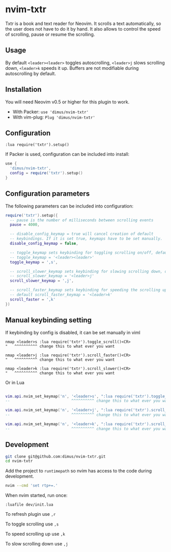 # nvim-txtr

Txtr is a book and text reader for Neovim. It scrolls a text automatically,
so the user does not have to do it by hand. It also allows to control the
speed of scrolling, pause or resume the scrolling.

## Usage

By default `<leader><leader>` toggles autoscrolling, `<leader>j` slows
scrolling down, `<leader>k` speeds it up.
Buffers are not modifiable during autoscrolling by default.

## Installation

You will need Neovim v0.5 or higher for this plugin to work.

* With Packer: `use 'dimus/nvim-txtr'`
* With vim-plug: `Plug 'dimus/nvim-txtr'`

## Configuration

```viml
:lua require('txtr').setup()
```

If Packer is used, configuration can be included into install:

```lua
use {
  'dimus/nvim-txtr',
  config = require('txtr').setup()
}
```

## Configuration parameters

The following parameters can be included into configuration:

```lua
require('txtr').setup({
  -- pause is the number of milliseconds between scrolling events
  pause = 4000,

  -- disable_config_keymap = true will cancel creation of default
  -- keybindings. If it is set true, keymaps have to be set manually.
  disable_config_keymap = false,

  -- toggle_keymap sets keybinding for toggling scrolling on/off, default
  -- toggle_keymap = '<leader><leader>'
  toggle_keymap = ',s',

  -- scroll_slower_keymap sets keybinding for slowing scrolling down, default
  -- scroll_slower_keymap = '<leader>j'
  scroll_slower_keymap = ',j',

  -- scroll_faster_keymap sets keybinding for speeding the scrolling up, the
  -- default scroll_faster_keymap = '<leader>k'
  scroll_faster = ',k'
})
```

## Manual keybinding setting

If keybinding by config is disabled, it can be set manually in viml

```viml
nmap <leader>s :lua require('txtr').toggle_scroll()<CR>
"   ^^^^^^^^^^ change this to what ever you want

nmap <leader>j :lua require('txtr').scroll_faster()<CR>
"   ^^^^^^^^^^ change this to what ever you want

nmap <leader>k :lua require('txtr').scroll_slower()<CR>
"   ^^^^^^^^^^ change this to what ever you want
```

Or in Lua

```lua

vim.api.nvim_set_keymap('n', '<leader>s', ":lua require('txtr').toggle_scroll()<cr>", {})
--                           ^^^^^^^^^^ change this to what ever you want

vim.api.nvim_set_keymap('n', '<leader>j', ":lua require('txtr').scroll_slower()<cr>", {})
--                           ^^^^^^^^^^ change this to what ever you want

vim.api.nvim_set_keymap('n', '<leader>k', ":lua require('txtr').scroll_faster()<cr>", {})
--                           ^^^^^^^^^^ change this to what ever you want
```

## Development

```bash
git clone git@github.com:dimus/nvim-txtr.git
cd nvim-txtr
```

Add the project to `runtimepath` so nvim has access to the code during
development.

```bash
nvim --cmd 'set rtp+=.'
```

When nvim started, run once:

```vim
:luafile dev/init.lua
```

To refresh plugin use `,r`

To toggle scrolling use `,s`

To speed scrolling up use `,k`

To slow scrolling down use `,j`
